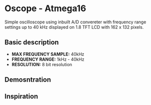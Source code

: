 <h1>Oscope - Atmega16</h1>
  <p>Simple oscilloscope using inbuilt A/D convereter with frequency range settings up to 40 kHz displayed on 1.8 TFT LCD with 162 x 132 pixels.</p>
<h2>Basic description</h2>
<p>
  <ul>
    <li><b>MAX FREQUENCY SAMPLE:</b>&nbsp;40kHz</li>
    <li><b>FREQUENCY RANGE:</b>&nbsp;1kHz - 40kHz</li>    
    <li><b>RESOLUTION:</b>&nbsp;8 bit resolution</li>
  </ul>
<h2>Demosntration</h2>  
<h2>Inspiration</h2>  
</p>
